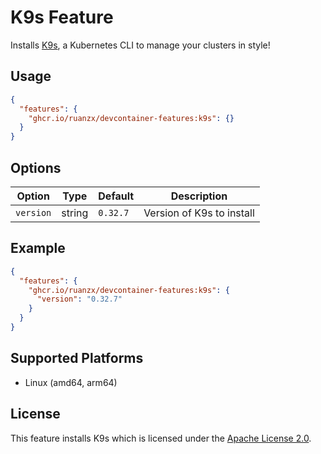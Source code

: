 # K9s Feature

Installs [K9s](https://k9scli.io/), a Kubernetes CLI to manage your clusters in style!

## Usage

```json
{
  "features": {
    "ghcr.io/ruanzx/devcontainer-features:k9s": {}
  }
}
```

## Options

| Option    | Type   | Default  | Description               |
| --------- | ------ | -------- | ------------------------- |
| `version` | string | `0.32.7` | Version of K9s to install |

## Example

```json
{
  "features": {
    "ghcr.io/ruanzx/devcontainer-features:k9s": {
      "version": "0.32.7"
    }
  }
}
```

## Supported Platforms

- Linux (amd64, arm64)

## License

This feature installs K9s which is licensed under the [Apache License 2.0](https://github.com/derailed/k9s/blob/master/LICENSE).
